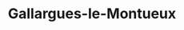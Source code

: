 ---
title: Gallargues-le-Montueux
url: /gallargues-le-montueux/
latitude: 43.722
longitude: 4.175
---